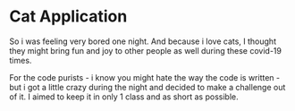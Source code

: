 #  Cat Application
So i was feeling very bored one night. And because i love cats, I thought they might bring fun and joy to other people as well during these covid-19 times.

For the code purists - i know you might hate the way the code is written - but i got a little crazy during the night and decided to make a challenge out of it. I aimed to keep it in only 1 class and as short as possible.
